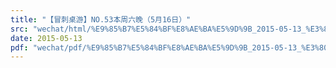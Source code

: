 ```yaml
---
title: "【冒刺桌游】NO.53本周六晚（5月16日）"
src: "wechat/html/%E9%85%B7%E5%84%BF%E8%AE%BA%E5%9D%9B_2015-05-13_%E3%80%90%E5%86%92%E5%88%BA%E6%A1%8C%E6%B8%B8%E3%80%91NO.53%E6%9C%AC%E5%91%A8%E5%85%AD%E6%99%9A%EF%BC%885%E6%9C%8816%E6%97%A5%EF%BC%89.html"
date: 2015-05-13
pdf: "wechat/pdf/%E9%85%B7%E5%84%BF%E8%AE%BA%E5%9D%9B_2015-05-13_%E3%80%90%E5%86%92%E5%88%BA%E6%A1%8C%E6%B8%B8%E3%80%91NO.53%E6%9C%AC%E5%91%A8%E5%85%AD%E6%99%9A%EF%BC%885%E6%9C%8816%E6%97%A5%EF%BC%89.pdf"
---
```

